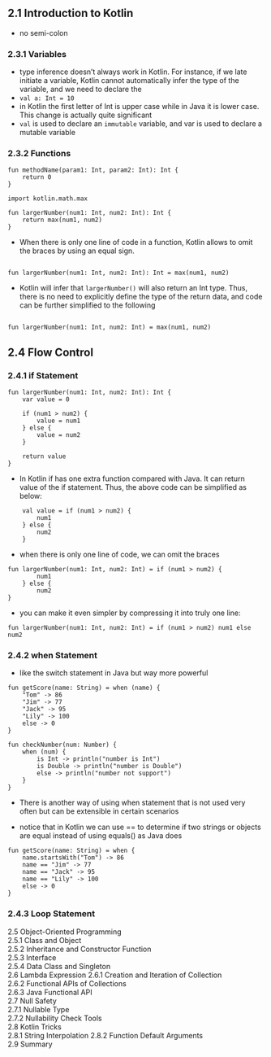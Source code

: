 ## 2.1 Introduction to Kotlin

- no semi-colon

### 2.3.1 Variables    
- type inference doesn’t always work in Kotlin. For instance, if we late initiate a variable, Kotlin cannot automatically infer the type of the variable, and we need to declare the 
- `val a: Int = 10`
- in Kotlin the first letter of Int is upper case while in Java it is lower case. This change is actually quite significant 
- `val` is used to declare an `immutable` variable, and var is used to declare a mutable variable
  
### 2.3.2 Functions    

```
fun methodName(param1: Int, param2: Int): Int {
    return 0
}

import kotlin.math.max

fun largerNumber(num1: Int, num2: Int): Int {
    return max(num1, num2)
}
```

- When there is only one line of code in a function, Kotlin allows to omit the braces by using an equal sign. 

```

fun largerNumber(num1: Int, num2: Int): Int = max(num1, num2)

```


- Kotlin will infer that `largerNumber()` will also return an Int type. Thus, there is no need to explicitly define the type of the return data, and code can be further simplified to the following

```

fun largerNumber(num1: Int, num2: Int) = max(num1, num2)

```

## 2.4 Flow Control
### 2.4.1 if Statement

```
fun largerNumber(num1: Int, num2: Int): Int {
    var value = 0

    if (num1 > num2) {
        value = num1
    } else {
        value = num2
    }
    
    return value
}
```

- In Kotlin if has one extra function compared with Java. It can return value of the if statement. Thus, the above code can be simplified as below:

```
    val value = if (num1 > num2) {
        num1
    } else {
        num2
    }
```

-  when there is only one line of code, we can omit the braces

```
fun largerNumber(num1: Int, num2: Int) = if (num1 > num2) {
        num1
    } else {
        num2
}
```

- you can make it even simpler by compressing it into truly one line:

```
fun largerNumber(num1: Int, num2: Int) = if (num1 > num2) num1 else num2

```


### 2.4.2 when Statement 

-  like the switch statement in Java but way more powerful


```
fun getScore(name: String) = when (name) {
    "Tom" -> 86
    "Jim" -> 77
    "Jack" -> 95
    "Lily" -> 100
    else -> 0
}
```


```
fun checkNumber(num: Number) { 
    when (num) {
        is Int -> println("number is Int")
        is Double -> println("number is Double")
        else -> println("number not support")
    }
}
```

-  There is another way of using when statement that is not used very often but can be extensible in certain scenarios

- notice that in Kotlin we can use == to determine if two strings or objects are equal instead of using equals() as Java does

```
fun getScore(name: String) = when {
    name.startsWith("Tom") -> 86
    name == "Jim" -> 77
    name == "Jack" -> 95
    name == "Lily" -> 100
    else -> 0
}

```

### 2.4.3 Loop Statement  





2.5 Object-Oriented Programming  
2.5.1 Class and Object  
2.5.2 Inheritance and Constructor Function  
2.5.3 Interface    
2.5.4 Data Class and Singleton  
2.6 Lambda Expression
2.6.1 Creation and Iteration of Collection  
2.6.2 Functional APIs of Collections  
2.6.3 Java Functional API  
2.7 Null Safety    
2.7.1 Nullable Type  
2.7.2 Nullability Check Tools  
2.8 Kotlin Tricks    
2.8.1 String Interpolation
2.8.2 Function Default Arguments  
2.9 Summary    
